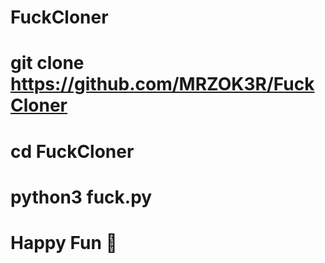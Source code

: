 # FuckCloner

# git clone https://github.com/MRZOK3R/FuckCloner
# cd FuckCloner
# python3 fuck.py

# Happy Fun 🤘
